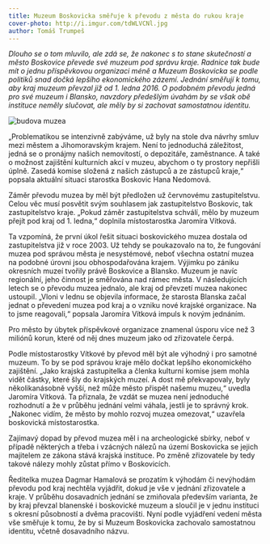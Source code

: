 ```yaml
---
title: Muzeum Boskovicka směřuje k převodu z města do rukou kraje
cover-photo: http://i.imgur.com/tdWLVCNl.jpg
author: Tomáš Trumpeš
---
```


*Dlouho se o tom mluvilo, ale zdá se, že nakonec s to stane skutečností a město Boskovice převede své muzeum pod správu kraje. Radnice tak bude mít o jednu příspěvkovou organizaci méně a Muzeum Boskovicka se podle politiků snad dočká lepšího ekonomického zázemí. Jednání směřují k tomu, aby kraj muzeum převzal již od 1. ledna 2016. O podobném převodu jedná pro své muzeum i Blansko, navzdory předešlým úvahám by se však obě instituce neměly slučovat, ale měly by si zachovat samostatnou identitu.*

<img src="http://i.imgur.com/tdWLVCN.jpg" alt="budova muzea" class="img-responsive">

„Problematikou se intenzivně zabýváme, už byly na stole dva návrhy smluv mezi městem a Jihomoravským krajem. Není to jednoduchá záležitost, jedná se o pronájmy našich nemovitostí, o depozitáře, zaměstnance. A také o možnost zajištění kulturních akcí v muzeu, abychom o ty prostory nepřišli úplně. Zasedá komise složená z našich zástupců a ze zástupců kraje,“ popsala aktuální situaci starostka Boskovic Hana Nedomová.

Záměr převodu muzea by měl být předložen už červnovému zastupitelstvu. Celou věc musí posvětit svým souhlasem jak zastupitelstvo Boskovic, tak zastupitelstvo kraje.  „Pokud záměr zastupitelstva schválí, mělo by muzeum přejít pod kraj od 1. ledna,“ doplnila místostarostka Jaromíra Vítková.

Ta vzpomíná, že první úkol řešit situaci boskovického muzea dostala od zastupitelstva již v roce 2003. Už tehdy se poukazovalo na to, že fungování muzea pod správou města je nesystémové, neboť všechna ostatní muzea na podobné úrovni jsou obhospodařována krajem. Výjimku po zániku okresních muzeí tvořily právě Boskovice a Blansko. Muzeum je navíc regionální, jeho činnost je směřována nad rámec města. V následujících letech se o převodu muzea jednalo, ale kraj od převzetí muzea nakonec ustoupil. „Vloni v lednu se objevila informace, že starosta Blanska začal jednat o převedení muzea pod kraj a o vzniku nové krajské organizace. Na to jsme reagovali,“ popsala Jaromíra Vítková impuls k novým jednáním.

Pro město by úbytek příspěvkové organizace znamenal úsporu více než 3 miliónů korun, které od něj dnes muzeum jako od zřizovatele čerpá. 

Podle místostarostky Vítkové by převod měl být ale výhodný i pro samotné muzeum. To by se pod správou kraje mělo dočkat lepšího ekonomického zajištění. „Jako krajská zastupitelka a členka kulturní komise jsem mohla vidět částky, které šly do krajských muzeí. A dost mě překvapovaly, byly několikanásobně vyšší, než může město přispět našemu muzeu,“ uvedla Jaromíra Vítková. Ta přiznala, že vzdát se muzea není jednoduché rozhodnutí a že v průběhu jednání velmi váhala, jestli je to správný krok. „Nakonec vidím, že město by mohlo rozvoj muzea omezovat,“ uzavřela boskovická místostarostka.

Zajímavý dopad by převod muzea měl i na archeologické sbírky, neboť v případě některých a třeba i vzácných nálezů na území Boskovicka se jejich majitelem ze zákona stává krajská instituce. Po změně zřizovatele by tedy takové nálezy mohly zůstat přímo v Boskovicích.

Ředitelka muzea Dagmar Hamalová se prozatím k výhodám či nevýhodám převodu pod kraj nechtěla vyjádřit, dokud je vše v jednání zřizovatele a kraje.  V průběhu dosavadních jednání se zmiňovala především varianta, že by kraj převzal blanenské i boskovické muzeum a sloučil je v jednu instituci s okresní působností a dvěma pracovišti. Nyní podle vyjádření vedení města vše směřuje k tomu, že by si Muzeum Boskovicka zachovalo samostatnou identitu, včetně dosavadního názvu.